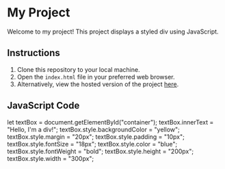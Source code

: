# My Project

Welcome to my project! This project displays a styled div using JavaScript.

## Instructions

1. Clone this repository to your local machine.
2. Open the `index.html` file in your preferred web browser.
3. Alternatively, view the hosted version of the project [here](#).

## JavaScript Code

let textBox = document.getElementById("container");
textBox.innerText = "Hello, I'm a div!";
textBox.style.backgroundColor = "yellow";
textBox.style.margin = "20px";
textBox.style.padding = "10px";
textBox.style.fontSize = "18px";
textBox.style.color = "blue";
textBox.style.fontWeight = "bold";
textBox.style.height = "200px";
textBox.style.width = "300px";
